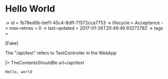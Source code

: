 # Hello World

-> id = 1b78ed0b-bef1-45c4-8dff-71572cca7753
-> lifecycle = Acceptance
-> max-retries = 0
-> last-updated = 2017-01-26T20:49:46.9327278Z
-> tags = 

[Fake]

The "/api/text" refers to TextController in the WebApp

|> TheContentsShouldBe url=/api/text
``` contents
Hello, world
```

~~~
